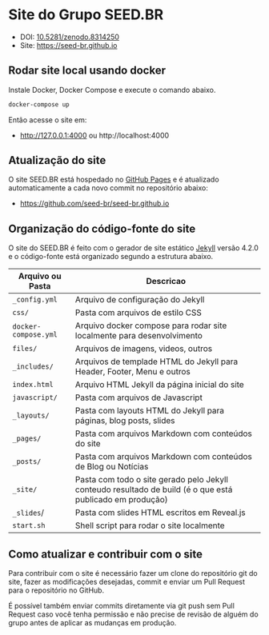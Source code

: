 # Site do Grupo SEED.BR

- DOI: [10.5281/zenodo.8314250](https://doi.org/10.5281/zenodo.8314250)
- Site: https://seed-br.github.io

## Rodar site local usando docker

Instale Docker, Docker Compose e execute o comando abaixo.

```sh
docker-compose up
```

Então acesse o site em:
- http://127.0.0.1:4000 ou http://localhost:4000

## Atualização do site

O site SEED.BR está hospedado no [GitHub Pages](https://pages.github.com) e é
atualizado automaticamente a cada novo commit no repositório abaixo:

- https://github.com/seed-br/seed-br.github.io

## Organização do código-fonte do site

O site do SEED.BR é feito com o gerador de site estático
[Jekyll](https://jekyllrb.com) versão 4.2.0 e o código-fonte está organizado
segundo a estrutura abaixo.

| Arquivo ou Pasta     | Descricao  |
| -------------------- | ---------- |
| `_config.yml`        | Arquivo de configuração do Jekyll |
| `css/`               | Pasta com arquivos de estilo CSS |
| `docker-compose.yml` | Arquivo docker compose para rodar site localmente para desenvolvimento |
| `files/`             | Arquivos de imagens, videos, outros |
| `_includes/`         | Arquivos de templade HTML do Jekyll para Header, Footer, Menu e outros |
| `index.html`         | Arquivo HTML Jekyll da página inicial do site |
| `javascript/`        | Pasta com arquivos de Javascript |
| `_layouts/`          | Pasta com layouts HTML do Jekyll para páginas, blog posts, slides |
| `_pages/`            | Pasta com arquivos Markdown com conteúdos do site |
| `_posts/`            | Pasta com arquivos Markdown com conteúdos de Blog ou Notícias |
| `_site/`             | Pasta com todo o site gerado pelo Jekyll conteudo resultado de build (é o que está publicado em produção) |
| `_slides`/           | Pasta com slides HTML escritos em Reveal.js |
| `start.sh`           | Shell script para rodar o site localmente |

## Como atualizar e contribuir com o site

Para contribuir com o site é necessário fazer um clone do repositório git do
site, fazer as modificações desejadas, commit e enviar um Pull Request para o
repositório no GitHub.

É possível também enviar commits diretamente via git push sem Pull Request caso
você tenha permissão e não precise de revisão de alguém do grupo antes de
aplicar as mudanças em produção.
